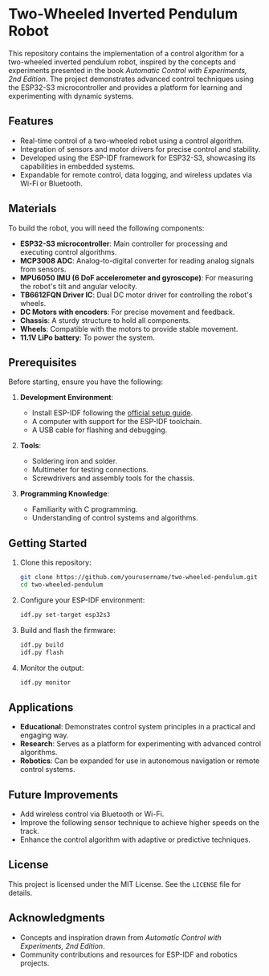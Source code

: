 # Two-Wheeled Inverted Pendulum Robot

This repository contains the implementation of a control algorithm for a two-wheeled inverted pendulum robot, inspired by the concepts and experiments presented in the book *Automatic Control with Experiments, 2nd Edition*. The project demonstrates advanced control techniques using the ESP32-S3 microcontroller and provides a platform for learning and experimenting with dynamic systems.

## Features

- Real-time control of a two-wheeled robot using a control algorithm.
- Integration of sensors and motor drivers for precise control and stability.
- Developed using the ESP-IDF framework for ESP32-S3, showcasing its capabilities in embedded systems.
- Expandable for remote control, data logging, and wireless updates via Wi-Fi or Bluetooth.

## Materials

To build the robot, you will need the following components:

- **ESP32-S3 microcontroller**: Main controller for processing and executing control algorithms.
- **MCP3008 ADC**: Analog-to-digital converter for reading analog signals from sensors.
- **MPU6050 IMU (6 DoF accelerometer and gyroscope)**: For measuring the robot's tilt and angular velocity.
- **TB6612FQN Driver IC**: Dual DC motor driver for controlling the robot's wheels.
- **DC Motors with encoders**: For precise movement and feedback.
- **Chassis**: A sturdy structure to hold all components.
- **Wheels**: Compatible with the motors to provide stable movement.
- **11.1V LiPo battery**: To power the system.

## Prerequisites

Before starting, ensure you have the following:

1. **Development Environment**:
   - Install ESP-IDF following the [official setup guide](https://docs.espressif.com/projects/esp-idf/en/latest/esp32/get-started/).
   - A computer with support for the ESP-IDF toolchain.
   - A USB cable for flashing and debugging.

2. **Tools**:
   - Soldering iron and solder.
   - Multimeter for testing connections.
   - Screwdrivers and assembly tools for the chassis.

3. **Programming Knowledge**:
   - Familiarity with C programming.
   - Understanding of control systems and algorithms.

## Getting Started

1. Clone this repository:
   ```bash
   git clone https://github.com/yourusername/two-wheeled-pendulum.git
   cd two-wheeled-pendulum
   ```

2. Configure your ESP-IDF environment:
    ```bash
    idf.py set-target esp32s3
    ```

3. Build and flash the firmware:
    ```bash
    idf.py build
    idf.py flash
    ```

4. Monitor the output:
    ```bash
    idf.py monitor
    ```

## Applications

- **Educational**: Demonstrates control system principles in a practical and engaging way.
- **Research**: Serves as a platform for experimenting with advanced control algorithms.
- **Robotics**: Can be expanded for use in autonomous navigation or remote control systems.

## Future Improvements

- Add wireless control via Bluetooth or Wi-Fi.
- Improve the following sensor technique to achieve higher speeds on the track.
- Enhance the control algorithm with adaptive or predictive techniques.

## License

This project is licensed under the MIT License. See the `LICENSE` file for details.

## Acknowledgments

- Concepts and inspiration drawn from *Automatic Control with Experiments, 2nd Edition*.
- Community contributions and resources for ESP-IDF and robotics projects.
